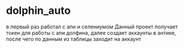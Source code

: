 # dolphin_auto
в первый раз работал с апи и селениумом
Данный проект получает токен для работы с апи долфина, далее создает аккаунты в антике, после чего по данным из таблицы заходит на аккаунт 
